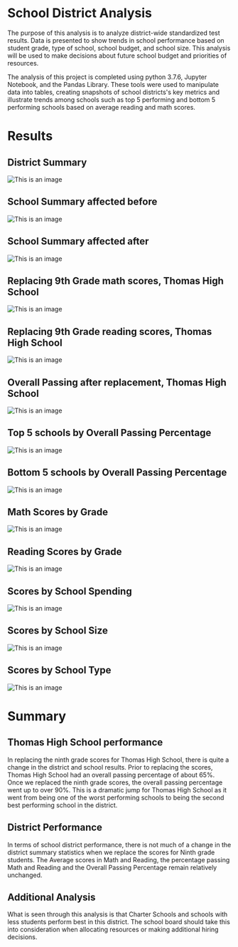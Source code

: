 # School District Analysis
The purpose of this analysis is to analyze district-wide standardized test results. Data is presented to show trends in school performance based on student grade, type of school, school budget, and school size. This analysis will be used to make decisions about future school budget and priorities of resources. 

The analysis of this project is completed using python 3.7.6, Jupyter Notebook, and the Pandas Library. These tools were used to manipulate data into tables, creating snapshots of school districts's key metrics and illustrate trends among schools such as top 5 performing and bottom 5 performing schools based on average reading and math scores.
# Results
## District Summary
![This is an image](https://github.com/weise142/School_District_Repository/blob/main/Screenshot%20(13).png)
## School Summary affected before
![This is an image](https://github.com/weise142/School_District_Repository/blob/main/School%20summary%20before.png)
## School Summary affected after
![This is an image](https://github.com/weise142/School_District_Repository/blob/main/School%20summary%20after.png)
## Replacing 9th Grade math scores, Thomas High School
![This is an image](https://github.com/weise142/School_District_Repository/blob/main/Replacing%20Math%20Scores.png)
## Replacing 9th Grade reading scores, Thomas High School
![This is an image](https://github.com/weise142/School_District_Repository/blob/main/Replacing%20reading%20scores.png)
## Overall Passing after replacement, Thomas High School
![This is an image](https://github.com/weise142/School_District_Repository/blob/main/Overall%20Passing%20after%20replacement.png)
## Top 5 schools by Overall Passing Percentage
![This is an image](https://github.com/weise142/School_District_Repository/blob/main/Top%205%20overall%20passing.PNG)
## Bottom 5 schools by Overall Passing Percentage
![This is an image](https://github.com/weise142/School_District_Repository/blob/main/Bottom%205%20overall%20passing.PNG)
## Math Scores by Grade
![This is an image](https://github.com/weise142/School_District_Repository/blob/main/Math%20scores%20by%20grade.PNG)
## Reading Scores by Grade
![This is an image](https://github.com/weise142/School_District_Repository/blob/main/Reading%20scores%20by%20grade.PNG)
## Scores by School Spending
![This is an image](https://github.com/weise142/School_District_Repository/blob/main/Scores%20by%20spending.PNG)
## Scores by School Size
![This is an image](https://github.com/weise142/School_District_Repository/blob/main/Scores%20by%20size.PNG)
## Scores by School Type
![This is an image](https://github.com/weise142/School_District_Repository/blob/main/Scores%20by%20school%20type.PNG)
# Summary
## Thomas High School performance
In replacing the ninth grade scores for Thomas High School, there is quite a change in the district and school results. Prior to replacing the scores, Thomas High School had an overall passing percentage of about 65%. Once we replaced the ninth grade scores, the overall passing percentage went up to over 90%. This is a dramatic jump for Thomas High School as it went from being one of the worst performing schools to being the second best performing school in the district. 
## District Performance
In terms of school district performance, there is not much of a change in the district summary statistics when we replace the scores for Ninth grade students. The Average scores in Math and Reading, the percentage passing Math and Reading and the Overall Passing Percentage remain relatively unchanged. 
## Additional Analysis
What is seen through this analysis is that Charter Schools and schools with less students perform best in this district. The school board should take this into consideration when allocating resources or making additional hiring decisions.
